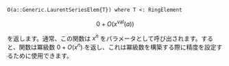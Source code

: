 ```
O(a::Generic.LaurentSeriesElem{T}) where T <: RingElement
```

$$
0 + O(x^\mathrm{val}(a))
$$

を返します。通常、この関数は $x^n$ をパラメータとして呼び出されます。すると、関数は冪級数 $0 + O(x^n)$ を返し、これは冪級数を構築する際に精度を設定するために使用できます。
